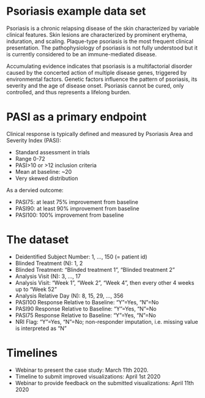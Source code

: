 # Psoriasis example data set

Psoriasis is a chronic relapsing disease of the skin characterized by variable clinical features. Skin lesions are characterized by prominent erythema, induration, and scaling. Plaque-type psoriasis is the most frequent clinical presentation. The pathophysiology of psoriasis is not fully understood but it is currently considered to be an immune-mediated disease. 

Accumulating evidence indicates that psoriasis is a multifactorial disorder caused by the concerted action of multiple disease genes, triggered by environmental factors. Genetic factors influence the pattern of psoriasis, its severity and the age of disease onset. Psoriasis cannot be cured, only controlled, and thus represents a lifelong burden.

# PASI as a primary endpoint 

Clinical response is typically defined and measured by Psoriasis Area and Severity Index (PASI):

* Standard assessment in trials
* Range 0-72
* PASI>10 or >12 inclusion criteria
* Mean at baseline: ~20
* Very skewed distribution

As a dervied outcome:

* PASI75: at least 75% improvement from baseline
* PASI90: at least 90% improvement from baseline
* PASI100: 100% improvement from baseline

# The dataset

* Deidentified Subject Number: 1, …, 150 (= patient id)
* Blinded Treatment (N): 1, 2
* Blinded Treatment: “Blinded treatment 1”, “Blinded treatment 2”
* Analysis Visit (N): 3, …, 17
* Analysis Visit: “Week 1”, “Week 2”, “Week 4”, then every other 4 weeks up to “Week 52”
* Analysis Relative Day (N): 8, 15, 29, …, 356
* PASI100 Response Relative to Baseline: “Y”=Yes, “N”=No
* PASI90 Response Relative to Baseline: “Y”=Yes, “N”=No
* PASI75 Response Relative to Baseline: “Y”=Yes, “N”=No
* NRI Flag: “Y”=Yes, “N”=No; non-responder imputation, i.e. missing value is interpreted as “N”

# Timelines

* Webinar to present the case study: March 11th 2020. 
* Timeline to submit improved visualizations: April 1st 2020
* Webinar to provide feedback on the submitted visualizations: April 11th 2020
